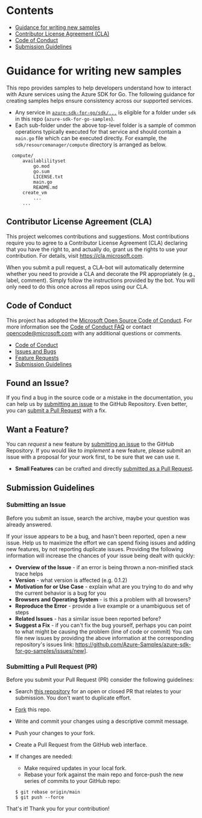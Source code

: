 # Contents

* [Guidance for writing new samples](#guidance)
* [Contributor License Agreement (CLA)](#cla)
* [Code of Conduct](#code-of-conduct)
* [Submission Guidelines](#submit)

# <a name="guidance"></a> Guidance for writing new samples

This repo provides samples to help developers understand how to interact with Azure services using the Azure SDK for Go. The following guidance for creating samples helps ensure consistency across our supported services.

* Any service in [`azure-sdk-for-go/sdk/...`][1] is eligible for a folder under `sdk` in this repo (`azure-sdk-for-go-samples`).
* Each sub-folder under the above top-level folder is a sample of common operations typically executed for that service and should contain a `main.go` file which can be executed directly. For example, the `sdk/resourcemanager/compute` directory is arranged as below.

```
  compute/
      availablilityset
          go.mod
          go.sum
          LICENSE.txt
          main.go
          README.md
      create_vm
          ...
      ...
```

[1]: https://github.com/Azure/azure-sdk-for-go/tree/main/sdk


## <a name="cla"></a> Contributor License Agreement (CLA)

This project welcomes contributions and suggestions.  Most contributions require you to agree to a
Contributor License Agreement (CLA) declaring that you have the right to, and actually do, grant us
the rights to use your contribution. For details, visit https://cla.microsoft.com.

When you submit a pull request, a CLA-bot will automatically determine whether you need to provide
a CLA and decorate the PR appropriately (e.g., label, comment). Simply follow the instructions
provided by the bot. You will only need to do this once across all repos using our CLA.

## <a name="code-of-conduct"></a> Code of Conduct

This project has adopted the [Microsoft Open Source Code of Conduct](https://opensource.microsoft.com/codeofconduct/).
For more information see the [Code of Conduct FAQ](https://opensource.microsoft.com/codeofconduct/faq/) or
contact [opencode@microsoft.com](mailto:opencode@microsoft.com) with any additional questions or comments.

 - [Code of Conduct](#coc)
 - [Issues and Bugs](#issue)
 - [Feature Requests](#feature)
 - [Submission Guidelines](#submit)

## <a name="issue"></a> Found an Issue?

If you find a bug in the source code or a mistake in the documentation, you can help us by
[submitting an issue](#submit-issue) to the GitHub Repository. Even better, you can
[submit a Pull Request](#submit-pr) with a fix.

## <a name="feature"></a> Want a Feature?

You can *request* a new feature by [submitting an issue](#submit-issue) to the GitHub
Repository. If you would like to *implement* a new feature, please submit an issue with
a proposal for your work first, to be sure that we can use it.

* **Small Features** can be crafted and directly [submitted as a Pull Request](#submit-pr).

## <a name="submit"></a> Submission Guidelines

### <a name="submit-issue"></a> Submitting an Issue
Before you submit an issue, search the archive, maybe your question was already answered.

If your issue appears to be a bug, and hasn't been reported, open a new issue.
Help us to maximize the effort we can spend fixing issues and adding new
features, by not reporting duplicate issues.  Providing the following information will increase the
chances of your issue being dealt with quickly:

* **Overview of the Issue** - if an error is being thrown a non-minified stack trace helps
* **Version** - what version is affected (e.g. 0.1.2)
* **Motivation for or Use Case** - explain what are you trying to do and why the current behavior is a bug for you
* **Browsers and Operating System** - is this a problem with all browsers?
* **Reproduce the Error** - provide a live example or a unambiguous set of steps
* **Related Issues** - has a similar issue been reported before?
* **Suggest a Fix** - if you can't fix the bug yourself, perhaps you can point to what might be
  causing the problem (line of code or commit)
You can file new issues by providing the above information at the corresponding repository's issues link: https://github.com/Azure-Samples/azure-sdk-for-go-samples/issues/new].

### <a name="submit-pr"></a> Submitting a Pull Request (PR)

Before you submit your Pull Request (PR) consider the following guidelines:

* Search [this repository](https://github.com/Azure-Samples/azure-sdk-for-go-samples/pulls) for an open or closed PR
  that relates to your submission. You don't want to duplicate effort.
* [Fork](https://github.com/Azure-Samples/azure-sdk-for-go-samples/fork) this repo.
* Write and commit your changes using a descriptive commit message.
* Push your changes to your fork.
* Create a Pull Request from the GitHub web interface.
* If changes are needed:

    * Make required updates in your local fork.
    * Rebase your fork against the main repo and force-push the new series of commits to your GitHub repo:

    ```shell
    $ git rebase origin/main
    $ git push --force
    ```

That's it! Thank you for your contribution!

